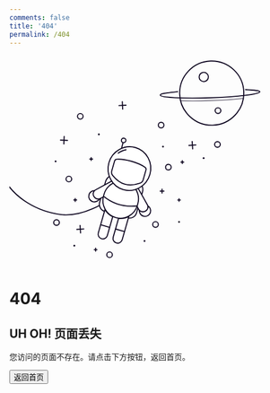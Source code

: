 ```yaml
---
comments: false
title: '404'
permalink: /404
---
```

<!DOCTYPE html>
<html lang="en"><head><meta http-equiv="Content-Type" content="text/html; charset=UTF-8">
<title>zkkKillua's Bolg 404</title>
<meta name="viewport" content="width=device-width, initial-scale=1">
<link rel="stylesheet" href="./style/bootstrap.min.css">
<link rel="stylesheet" href="./style/style.css">
</head>
<body>
<main>
  <div class="container">
    <div class="row">
      <div class="col-md-6 align-self-center">
        <svg version="1.1" xmlns="http://www.w3.org/2000/svg" xmlns:xlink="http://www.w3.org/1999/xlink" viewBox="0 0 800 600" style="visibility: visible;">
          <g>
            <defs>
              <clippath id="GlassClip">
                <path d="M380.857,346.164c-1.247,4.651-4.668,8.421-9.196,10.06c-9.332,3.377-26.2,7.817-42.301,3.5
                s-28.485-16.599-34.877-24.192c-3.101-3.684-4.177-8.66-2.93-13.311l7.453-27.798c0.756-2.82,3.181-4.868,6.088-5.13
                c6.755-0.61,20.546-0.608,41.785,5.087s33.181,12.591,38.725,16.498c2.387,1.682,3.461,4.668,2.705,7.488L380.857,346.164z"></path>
              </clippath>
              <clippath id="cordClip">
                <rect width="800" height="600"></rect>
              </clippath>
            </defs>
            <g id="planet" transform="matrix(0.9994,-0.0336,0.0336,0.9994,-3.315,19.1486)" style="transform-origin: 0px 0px;">
              <circle fill="none" stroke="#0E0620" stroke-width="3" stroke-miterlimit="10" cx="572.859" cy="108.803" r="90.788"></circle>
              <circle id="craterBig" fill="none" stroke="#0E0620" stroke-width="3" stroke-miterlimit="10" cx="548.891" cy="62.319" r="13.074" transform="matrix(1,0,0,1,2.892,0)" style="transform-origin: 0px 0px;"></circle>
              <circle id="craterSmall" fill="none" stroke="#0E0620" stroke-width="3" stroke-miterlimit="10" cx="591.743" cy="158.918" r="7.989" transform="matrix(1,0,0,1,-2.892,0)" style="transform-origin: 0px 0px;"></circle>
              <path id="ring" fill="none" stroke="#0E0620" stroke-width="3" stroke-linecap="round" stroke-miterlimit="10" d="
    		M476.562,101.461c-30.404,2.164-49.691,4.221-49.691,8.007c0,6.853,63.166,12.408,141.085,12.408s141.085-5.555,141.085-12.408
    		c0-3.378-15.347-4.988-40.243-7.225"></path>
              <path id="ringShadow" opacity="0.5" fill="none" stroke="#0E0620" stroke-width="3" stroke-linecap="round" stroke-miterlimit="10" d="
    		M483.985,127.43c23.462,1.531,52.515,2.436,83.972,2.436c36.069,0,68.978-1.19,93.922-3.149"></path>
            </g>
            <g id="stars">
              <g id="starsBig">
                <g transform="matrix(0.9977,-0.0677,0.0677,0.9977,-16.1382,35.6621)" style="transform-origin: 0px 0px;">
                  <line fill="none" stroke="#0E0620" stroke-width="3" stroke-linecap="round" stroke-miterlimit="10" x1="518.07" y1="245.375" x2="518.07" y2="266.581"></line>
                  <line fill="none" stroke="#0E0620" stroke-width="3" stroke-linecap="round" stroke-miterlimit="10" x1="508.129" y1="255.978" x2="528.01" y2="255.978"></line>
                </g>
                <g transform="matrix(0.9991,0.0412,-0.0412,0.9991,10.1093,-6.1496)" style="transform-origin: 0px 0px;">
                  <line fill="none" stroke="#0E0620" stroke-width="3" stroke-linecap="round" stroke-miterlimit="10" x1="154.55" y1="231.391" x2="154.55" y2="252.598"></line>
                  <line fill="none" stroke="#0E0620" stroke-width="3" stroke-linecap="round" stroke-miterlimit="10" x1="144.609" y1="241.995" x2="164.49" y2="241.995"></line>
                </g>
                <g transform="matrix(0.9989,-0.0471,0.0471,0.9989,-6.3996,15.236)" style="transform-origin: 0px 0px;">
                  <line fill="none" stroke="#0E0620" stroke-width="3" stroke-linecap="round" stroke-miterlimit="10" x1="320.135" y1="132.746" x2="320.135" y2="153.952"></line>
                  <line fill="none" stroke="#0E0620" stroke-width="3" stroke-linecap="round" stroke-miterlimit="10" x1="310.194" y1="143.349" x2="330.075" y2="143.349"></line>
                </g>
                <g transform="matrix(0.9978,-0.0669,0.0669,0.9978,-32.5879,14.511)" style="transform-origin: 0px 0px;">
                  <line fill="none" stroke="#0E0620" stroke-width="3" stroke-linecap="round" stroke-miterlimit="10" x1="200.67" y1="483.11" x2="200.67" y2="504.316"></line>
                  <line fill="none" stroke="#0E0620" stroke-width="3" stroke-linecap="round" stroke-miterlimit="10" x1="210.611" y1="493.713" x2="190.73" y2="493.713"></line>
                </g>
              </g>
              <g id="starsSmall">
                <g transform="matrix(1,0,0,1,0,0)" style="transform-origin: 0px 0px;">
                  <line fill="none" stroke="#0E0620" stroke-width="3" stroke-linecap="round" stroke-miterlimit="10" x1="432.173" y1="380.52" x2="432.173" y2="391.83"></line>
                  <line fill="none" stroke="#0E0620" stroke-width="3" stroke-linecap="round" stroke-miterlimit="10" x1="426.871" y1="386.175" x2="437.474" y2="386.175"></line>
                </g>
                <g transform="matrix(1,0,0,1,0,0)" style="transform-origin: 0px 0px;">
                  <line fill="none" stroke="#0E0620" stroke-width="3" stroke-linecap="round" stroke-miterlimit="10" x1="489.555" y1="299.765" x2="489.555" y2="308.124"></line>
                  <line fill="none" stroke="#0E0620" stroke-width="3" stroke-linecap="round" stroke-miterlimit="10" x1="485.636" y1="303.945" x2="493.473" y2="303.945"></line>
                </g>
                <g transform="matrix(1,0,0,1,0,0)" style="transform-origin: 0px 0px;">
                  <line fill="none" stroke="#0E0620" stroke-width="3" stroke-linecap="round" stroke-miterlimit="10" x1="231.468" y1="291.009" x2="231.468" y2="299.369"></line>
                  <line fill="none" stroke="#0E0620" stroke-width="3" stroke-linecap="round" stroke-miterlimit="10" x1="227.55" y1="295.189" x2="235.387" y2="295.189"></line>
                </g>
                <g transform="matrix(1,0,0,1,0,0)" style="transform-origin: 0px 0px;">
                  <line fill="none" stroke="#0E0620" stroke-width="3" stroke-linecap="round" stroke-miterlimit="10" x1="244.032" y1="547.539" x2="244.032" y2="555.898"></line>
                  <line fill="none" stroke="#0E0620" stroke-width="3" stroke-linecap="round" stroke-miterlimit="10" x1="247.95" y1="551.719" x2="240.113" y2="551.719"></line>
                </g>
                <g transform="matrix(0.998,0,0,0.9982,0.3727,0.7401)" style="transform-origin: 0px 0px;">
                  <line fill="none" stroke="#0E0620" stroke-width="3" stroke-linecap="round" stroke-miterlimit="10" x1="186.359" y1="406.967" x2="186.359" y2="415.326"></line>
                  <line fill="none" stroke="#0E0620" stroke-width="3" stroke-linecap="round" stroke-miterlimit="10" x1="190.277" y1="411.146" x2="182.44" y2="411.146"></line>
                </g>
                <g transform="matrix(0.941,0,0,0.9414,28.3375,24.0932)" style="transform-origin: 0px 0px;">
                  <line fill="none" stroke="#0E0620" stroke-width="3" stroke-linecap="round" stroke-miterlimit="10" x1="480.296" y1="406.967" x2="480.296" y2="415.326"></line>
                  <line fill="none" stroke="#0E0620" stroke-width="3" stroke-linecap="round" stroke-miterlimit="10" x1="484.215" y1="411.146" x2="476.378" y2="411.146"></line>
                </g>
              </g>
              <g id="circlesBig">
                <circle fill="none" stroke="#0E0620" stroke-width="3" stroke-linecap="round" stroke-miterlimit="10" cx="588.977" cy="255.978" r="7.952" transform="matrix(1,0,0,1,0,-1.928)" style="transform-origin: 0px 0px;"></circle>
                <circle fill="none" stroke="#0E0620" stroke-width="3" stroke-linecap="round" stroke-miterlimit="10" cx="450.066" cy="320.259" r="7.952" transform="matrix(1,0,0,1,0,-1.928)" style="transform-origin: 0px 0px;"></circle>
                <circle fill="none" stroke="#0E0620" stroke-width="3" stroke-linecap="round" stroke-miterlimit="10" cx="168.303" cy="353.753" r="7.952" transform="matrix(1,0,0,1,0,-1.928)" style="transform-origin: 0px 0px;"></circle>
                <circle fill="none" stroke="#0E0620" stroke-width="3" stroke-linecap="round" stroke-miterlimit="10" cx="429.522" cy="201.185" r="7.952" transform="matrix(1,0,0,1,0,-1.928)" style="transform-origin: 0px 0px;"></circle>
                <circle fill="none" stroke="#0E0620" stroke-width="3" stroke-linecap="round" stroke-miterlimit="10" cx="200.67" cy="176.313" r="7.952" transform="matrix(1,0,0,1,0,-1.928)" style="transform-origin: 0px 0px;"></circle>
                <circle fill="none" stroke="#0E0620" stroke-width="3" stroke-linecap="round" stroke-miterlimit="10" cx="133.343" cy="477.014" r="7.952" transform="matrix(1,0,0,1,0,-1.928)" style="transform-origin: 0px 0px;"></circle>
                <circle fill="none" stroke="#0E0620" stroke-width="3" stroke-linecap="round" stroke-miterlimit="10" cx="283.521" cy="568.033" r="7.952" transform="matrix(1,0,0,1,0,-1.928)" style="transform-origin: 0px 0px;"></circle>
                <circle fill="none" stroke="#0E0620" stroke-width="3" stroke-linecap="round" stroke-miterlimit="10" cx="413.618" cy="482.387" r="7.952" transform="matrix(1,0,0,1,0,-1.928)" style="transform-origin: 0px 0px;"></circle>
              </g>
              <g id="circlesSmall">
                <circle fill="#0E0620" cx="549.879" cy="296.402" r="2.651" transform="matrix(1,0,0,1,0,-3.857)" style="transform-origin: 0px 0px;"></circle>
                <circle fill="#0E0620" cx="253.29" cy="229.24" r="2.651" transform="matrix(1,0,0,1,0,-3.857)" style="transform-origin: 0px 0px;"></circle>
                <circle fill="#0E0620" cx="434.824" cy="263.931" r="2.651" transform="matrix(1,0,0,1,0,-3.857)" style="transform-origin: 0px 0px;"></circle>
                <circle fill="#0E0620" cx="183.708" cy="544.176" r="2.651" transform="matrix(1,0,0,1,0,-3.857)" style="transform-origin: 0px 0px;"></circle>
                <circle fill="#0E0620" cx="382.515" cy="530.923" r="2.651" transform="matrix(1,0,0,1,0,-3.857)" style="transform-origin: 0px 0px;"></circle>
                <circle fill="#0E0620" cx="130.693" cy="305.608" r="2.651" transform="matrix(1,0,0,1,0,-3.857)" style="transform-origin: 0px 0px;"></circle>
                <circle fill="#0E0620" cx="480.296" cy="477.014" r="2.651" transform="matrix(1,0,0,1,0,-3.857)" style="transform-origin: 0px 0px;"></circle>
              </g>
            </g>
            <g id="spaceman" clip-path="url(cordClip)" transform="matrix(0.9999,0.0168,-0.0168,0.9999,3.7074,1.3827)" style="transform-origin: 0px 0px;">
              <path id="cord" fill="none" stroke="#0E0620" stroke-width="3" stroke-linecap="round" stroke-linejoin="round" stroke-miterlimit="10" d="
    		M273.813,410.969c0,0-54.527,39.501-115.34,38.218c-2.28-0.048-4.926-0.241-7.841-0.548
    		c-68.038-7.178-134.288-43.963-167.33-103.87c-0.908-1.646-1.793-3.3-2.654-4.964c-18.395-35.511-37.259-83.385-32.075-118.817"></path>
              <path id="backpack" fill="#FFFFFF" stroke="#0E0620" stroke-width="3" stroke-linecap="round" stroke-linejoin="round" stroke-miterlimit="10" d="
    		M338.164,454.689l-64.726-17.353c-11.086-2.972-17.664-14.369-14.692-25.455l15.694-58.537
    		c3.889-14.504,18.799-23.11,33.303-19.221l52.349,14.035c14.504,3.889,23.11,18.799,19.221,33.303l-15.694,58.537
    		C360.647,451.083,349.251,457.661,338.164,454.689z"></path>
              <g id="antenna">
                <line fill="#FFFFFF" stroke="#0E0620" stroke-width="3" stroke-linecap="round" stroke-linejoin="round" stroke-miterlimit="10" x1="323.396" y1="236.625" x2="295.285" y2="353.753"></line>
                <circle fill="#FFFFFF" stroke="#0E0620" stroke-width="3" stroke-linecap="round" stroke-linejoin="round" stroke-miterlimit="10" cx="323.666" cy="235.617" r="6.375"></circle>
              </g>
              <g id="armR">
                <path fill="#FFFFFF" stroke="#0E0620" stroke-width="3" stroke-linecap="round" stroke-linejoin="round" stroke-miterlimit="10" d="
    			M360.633,363.039c1.352,1.061,4.91,5.056,5.824,6.634l27.874,47.634c3.855,6.649,1.59,15.164-5.059,19.02l0,0
    			c-6.649,3.855-15.164,1.59-19.02-5.059l-5.603-9.663"></path>
                <path fill="#FFFFFF" stroke="#0E0620" stroke-width="3" stroke-linecap="round" stroke-linejoin="round" stroke-miterlimit="10" d="
    			M388.762,434.677c5.234-3.039,7.731-8.966,6.678-14.594c2.344,1.343,4.383,3.289,5.837,5.793
    			c4.411,7.596,1.829,17.33-5.767,21.741c-7.596,4.411-17.33,1.829-21.741-5.767c-1.754-3.021-2.817-5.818-2.484-9.046
    			C375.625,437.355,383.087,437.973,388.762,434.677z"></path>
              </g>
              <g id="armL">
                <path fill="#FFFFFF" stroke="#0E0620" stroke-width="3" stroke-linecap="round" stroke-linejoin="round" stroke-miterlimit="10" d="
    			M301.301,347.66c-1.702,0.242-5.91,1.627-7.492,2.536l-47.965,27.301c-6.664,3.829-8.963,12.335-5.134,18.999h0
    			c3.829,6.664,12.335,8.963,18.999,5.134l9.685-5.564"></path>
                <path fill="#FFFFFF" stroke="#0E0620" stroke-width="3" stroke-linecap="round" stroke-linejoin="round" stroke-miterlimit="10" d="
    			M241.978,395.324c-3.012-5.25-2.209-11.631,1.518-15.977c-2.701-0.009-5.44,0.656-7.952,2.096
    			c-7.619,4.371-10.253,14.09-5.883,21.71c4.371,7.619,14.09,10.253,21.709,5.883c3.03-1.738,5.35-3.628,6.676-6.59
    			C252.013,404.214,245.243,401.017,241.978,395.324z"></path>
              </g>
              <g id="body">
                <path fill="#FFFFFF" stroke="#0E0620" stroke-width="3" stroke-linecap="round" stroke-linejoin="round" stroke-miterlimit="10" d="
    			M353.351,365.387c-7.948,1.263-16.249,0.929-24.48-1.278c-8.232-2.207-15.586-6.07-21.836-11.14
    			c-17.004,4.207-31.269,17.289-36.128,35.411l-1.374,5.123c-7.112,26.525,8.617,53.791,35.13,60.899l0,0
    			c26.513,7.108,53.771-8.632,60.883-35.158l1.374-5.123C371.778,395.999,365.971,377.536,353.351,365.387z"></path>
                <path fill="none" stroke="#0E0620" stroke-width="3" stroke-linecap="round" stroke-linejoin="round" stroke-miterlimit="10" d="
    			M269.678,394.912L269.678,394.912c26.3,20.643,59.654,29.585,93.106,25.724l2.419-0.114"></path>
              </g>
              <g id="legs">
                <g id="legR">
                  <path fill="#FFFFFF" stroke="#0E0620" stroke-width="3" stroke-linecap="round" stroke-linejoin="round" stroke-miterlimit="10" d="
    				M312.957,456.734l-14.315,53.395c-1.896,7.07,2.299,14.338,9.37,16.234l0,0c7.07,1.896,14.338-2.299,16.234-9.37l17.838-66.534
    				C333.451,455.886,323.526,457.387,312.957,456.734z"></path>
                  <line fill="none" stroke="#0E0620" stroke-width="3" stroke-linecap="round" stroke-linejoin="round" stroke-miterlimit="10" x1="304.883" y1="486.849" x2="330.487" y2="493.713"></line>
                </g>
                <g id="legL">
                  <path fill="#FFFFFF" stroke="#0E0620" stroke-width="3" stroke-linecap="round" stroke-linejoin="round" stroke-miterlimit="10" d="
    				M296.315,452.273L282,505.667c-1.896,7.07-9.164,11.265-16.234,9.37l0,0c-7.07-1.896-11.265-9.164-9.37-16.234l17.838-66.534
    				C278.993,441.286,286.836,447.55,296.315,452.273z"></path>
                  <line fill="none" stroke="#0E0620" stroke-width="3" stroke-linecap="round" stroke-linejoin="round" stroke-miterlimit="10" x1="262.638" y1="475.522" x2="288.241" y2="482.387"></line>
                </g>
              </g>
              <g id="head">
                <ellipse transform="matrix(0.259 -0.9659 0.9659 0.259 -51.5445 563.2371)" fill="#FFFFFF" stroke="#0E0620" stroke-width="3" stroke-linecap="round" stroke-linejoin="round" stroke-miterlimit="10" cx="341.295" cy="315.211" rx="61.961" ry="60.305"></ellipse>
                <path id="headStripe" fill="none" stroke="#0E0620" stroke-width="3" stroke-linecap="round" stroke-linejoin="round" stroke-miterlimit="10" d="
    			M330.868,261.338c-7.929,1.72-15.381,5.246-21.799,10.246" transform="matrix(0.9999,0.0168,-0.0168,0.9999,4.4214,-4.6842)" style="transform-origin: 0px 0px;"></path>
                <path fill="#FFFFFF" stroke="#0E0620" stroke-width="3" stroke-linecap="round" stroke-linejoin="round" stroke-miterlimit="10" d="
    			M380.857,346.164c-1.247,4.651-4.668,8.421-9.196,10.06c-9.332,3.377-26.2,7.817-42.301,3.5s-28.485-16.599-34.877-24.192
    			c-3.101-3.684-4.177-8.66-2.93-13.311l7.453-27.798c0.756-2.82,3.181-4.868,6.088-5.13c6.755-0.61,20.546-0.608,41.785,5.087
    			s33.181,12.591,38.725,16.498c2.387,1.682,3.461,4.668,2.705,7.488L380.857,346.164z"></path>
                <g clip-path="url(#GlassClip)">
                  <polygon id="glassShine" fill="none" stroke="#0E0620" stroke-width="3" stroke-miterlimit="10" points="
    				278.436,375.599 383.003,264.076 364.393,251.618 264.807,364.928 				" transform="matrix(0.866,-0.5,0.5,0.866,-33.401,203.976)" style="transform-origin: 0px 0px;"></polygon>
                </g>
              </g>
            </g>
          </g>
        </svg>
      </div>
      <div class="col-md-6 align-self-center">
        <h1>404</h1>
        <h2>UH OH! 页面丢失</h2>
        <p>您访问的页面不存在。请点击下方按钮，返回首页。
        </p>
        <a href="https://zkkkillua.github.io/"><button class="btn green">返回首页</button></a>
      </div>
    </div>
  </div>
</main>
<script src="./style/gsap.min.js"></script>
<script src="./style/script.js"></script>
</body></html>